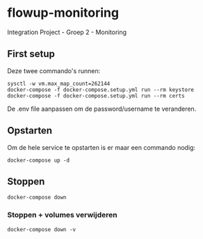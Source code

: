 # flowup-monitoring
Integration Project - Groep 2 - Monitoring
## First setup
Deze twee commando's runnen:
```
sysctl -w vm.max_map_count=262144
docker-compose -f docker-compose.setup.yml run --rm keystore
docker-compose -f docker-compose.setup.yml run --rm certs
```

De .env file aanpassen om de password/username te veranderen.

## Opstarten
Om de hele service te opstarten is er maar een commando nodig:
```
docker-compose up -d
```
## Stoppen
```
docker-compose down
```
### Stoppen + volumes verwijderen
```
docker-compose down -v
```